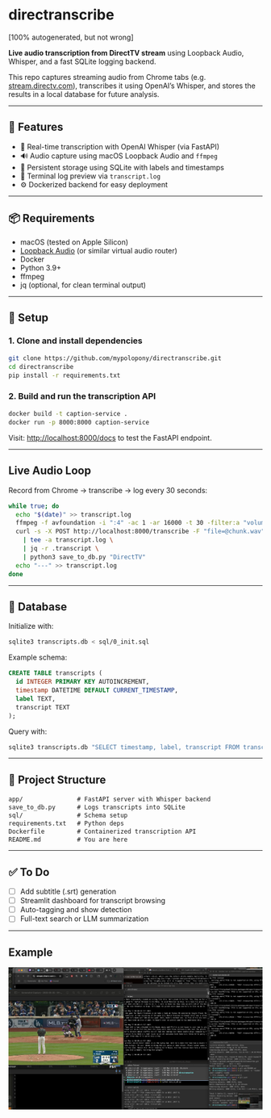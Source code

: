 # directranscribe

[100% autogenerated, but not wrong]

**Live audio transcription from DirectTV stream** using Loopback Audio, Whisper, and a fast SQLite logging backend.

This repo captures streaming audio from Chrome tabs (e.g. [stream.directv.com](https://stream.directv.com)), transcribes it using OpenAI’s Whisper, and stores the results in a local database for future analysis.

---

## 🔧 Features

* 🧠 Real-time transcription with OpenAI Whisper (via FastAPI)
* 🔊 Audio capture using macOS Loopback Audio and `ffmpeg`
* 📝 Persistent storage using SQLite with labels and timestamps
* 🔦 Terminal log preview via `transcript.log`
* ⚙️ Dockerized backend for easy deployment

---

## 📦 Requirements

* macOS (tested on Apple Silicon)
* [Loopback Audio](https://rogueamoeba.com/loopback/) (or similar virtual audio router)
* Docker
* Python 3.9+
* ffmpeg
* jq (optional, for clean terminal output)

---

## 🚀 Setup

### 1. Clone and install dependencies

```bash
git clone https://github.com/mypolopony/directranscribe.git
cd directranscribe
pip install -r requirements.txt
```

### 2. Build and run the transcription API

```bash
docker build -t caption-service .
docker run -p 8000:8000 caption-service
```

Visit: [http://localhost:8000/docs](http://localhost:8000/docs) to test the FastAPI endpoint.

---

## Live Audio Loop

Record from Chrome → transcribe → log every 30 seconds:

```bash
while true; do
  echo "$(date)" >> transcript.log
  ffmpeg -f avfoundation -i ":4" -ac 1 -ar 16000 -t 30 -filter:a "volume=10dB" -y chunk.wav -loglevel quiet
  curl -s -X POST http://localhost:8000/transcribe -F "file=@chunk.wav" \
    | tee -a transcript.log \
    | jq -r .transcript \
    | python3 save_to_db.py "DirectTV"
  echo "---" >> transcript.log
done
```

---

## 💃️ Database

Initialize with:

```bash
sqlite3 transcripts.db < sql/0_init.sql
```

Example schema:

```sql
CREATE TABLE transcripts (
  id INTEGER PRIMARY KEY AUTOINCREMENT,
  timestamp DATETIME DEFAULT CURRENT_TIMESTAMP,
  label TEXT,
  transcript TEXT
);
```

Query with:

```bash
sqlite3 transcripts.db "SELECT timestamp, label, transcript FROM transcripts ORDER BY id DESC LIMIT 10;"
```

---

## 📂 Project Structure

```
app/               # FastAPI server with Whisper backend
save_to_db.py      # Logs transcripts into SQLite
sql/               # Schema setup
requirements.txt   # Python deps
Dockerfile         # Containerized transcription API
README.md          # You are here
```

---

## ✅ To Do

* [ ] Add subtitle (.srt) generation
* [ ] Streamlit dashboard for transcript browsing
* [ ] Auto-tagging and show detection
* [ ] Full-text search or LLM summarization

---

## Example

![example](img/example.png)